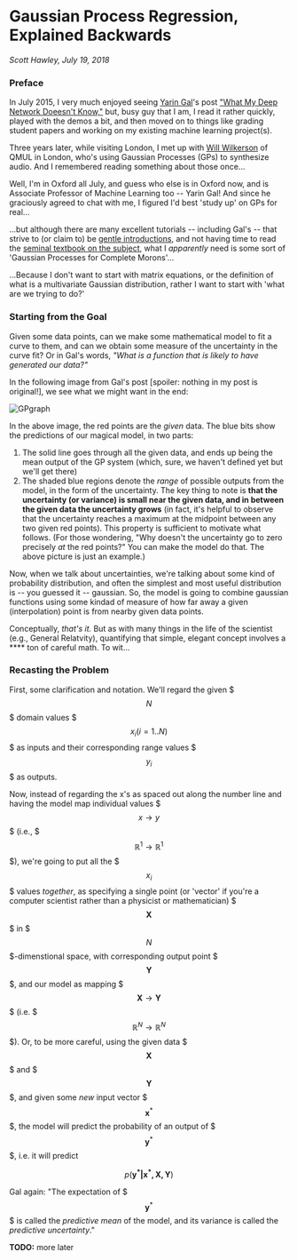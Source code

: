 # Gaussian Process Regression, Explained Backwards
*Scott Hawley, July 19, 2018*

### Preface
In July 2015, I very much enjoyed seeing [Yarin Gal](https://twitter.com/yaringal)'s post ["What My Deep Network Doeesn't Know,"](http://mlg.eng.cam.ac.uk/yarin/blog_3d801aa532c1ce.html) but, busy guy that I am, I read it rather quickly, played with the demos a bit, and then moved on to things like grading student papers and working on my existing machine learning project(s).

Three years later, while visiting London, I met up with [Will Wilkerson](https://twitter.com/wil_j_wil) of QMUL in London, who's using Gaussian Processes (GPs) to synthesize audio.  And I remembered reading something about those once...

Well, I'm in Oxford all July, and guess who else is in Oxford now, and is Associate Professor of Machine Learning too -- Yarin Gal!  And since he graciously agreed to chat with me, I figured I'd best 'study up' on GPs for real...

...but although there are many excellent tutorials -- including Gal's -- that strive to (or claim to) be [gentle introductions](http://dfm.io/george/dev/tutorials/first/), and not having time to read the [seminal textbook on the subject](http://www.gaussianprocess.org/gpml/chapters/RW1.pdf), what I *apparently* need is some sort of 'Gaussian Processes for Complete Morons'...  

...Because I don't want to start with matrix equations, or the definition of what is a multivariate Gaussian distribution, rather I want to start with 'what are we trying to do?'

### Starting from the Goal
Given some data points, can we make some mathematical model to fit a curve to them, and can we obtain some measure of the uncertainty in the curve fit? Or in Gal's words, *"What is a function that is likely to have generated our data?"*

In the following image from Gal's post \[spoiler: nothing in my post is original!\], we see what we might want in the end:

![GPgraph](http://mlg.eng.cam.ac.uk/yarin/blog_images/plot_uncertainty.jpg)

In the above image, the red points are the *given* data. The blue bits  show the predictions of our magical model, in two parts:

1. The solid line goes through all the given data, and ends up being the mean output of the GP system (which, sure, we haven't defined yet but we'll get there)  
2. The shaded blue regions denote the *range* of possible outputs from the model, in the form of the uncertainty.  The key thing to note is **that the uncertainty (or variance) is small near the given data, and in between the given data the uncertainty grows** (in fact, it's helpful to observe that the uncertainty reaches a maximum at the midpoint between any two given red points).  This property is sufficient to motivate what follows.  (For those wondering, "Why doesn't the uncertainty go to zero precisely *at* the red points?" You can make the model do that.  The above picture is just an example.)

Now, when we talk about uncertainties, we're talking about some kind of probability distribution, and often the simplest and most useful distribution is -- you guessed it -- gaussian. So, the model is going to combine gaussian functions using some kindad of measure of how far away a given (interpolation) point is from nearby given data points.

Conceptually, *that's it.*  But as with many things in the life of the scientist (e.g., General Relatvity), quantifying that simple, elegant concept involves  a \*\*\*\* ton of careful math. To wit...

### Recasting the Problem
First, some clarification and notation.  We'll regard the given $$$N$$$ domain values $$$x_i (i=1..N)$$$ as inputs and their corresponding range values $$$y_i$$$ as outputs.

Now, instead of regarding the x's as spaced out along the number line and having the model map individual values  $$$x\rightarrow y$$$ (i.e., $$$\mathbb{R}^1\rightarrow\mathbb{R}^1$$$), we're going to put all the $$$x_i$$$ values *together*, as specifying a single point (or 'vector' if you're a computer scientist rather than a physicist or mathematician) $$$\mathbf X$$$ in $$$N$$$-dimenstional space, with corresponding output point $$$\mathbf Y$$$,  and our model as mapping $$$\mathbf X\rightarrow \mathbf Y$$$
(i.e. $$$\mathbb{R}^N\rightarrow\mathbb{R}^N$$$).  Or, to be more careful, using the given data $$$\mathbf X$$$ and $$$\mathbf Y$$$, and given some *new* input vector $$$\mathbf x^*$$$, the model will predict the probability of an output of $$$\mathbf y^*$$$, i.e. it will predict

$$p(\mathbf{y^*| x^*, X, Y})$$

Gal again: "The expectation of $$$\mathbf y^*$$$ is called the *predictive mean* of the model, and its variance is called the *predictive uncertainty*."

**TODO:** more later
